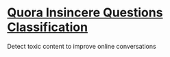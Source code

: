 # [Quora Insincere Questions Classification](https://www.kaggle.com/c/quora-insincere-questions-classification)
Detect toxic content to improve online conversations
